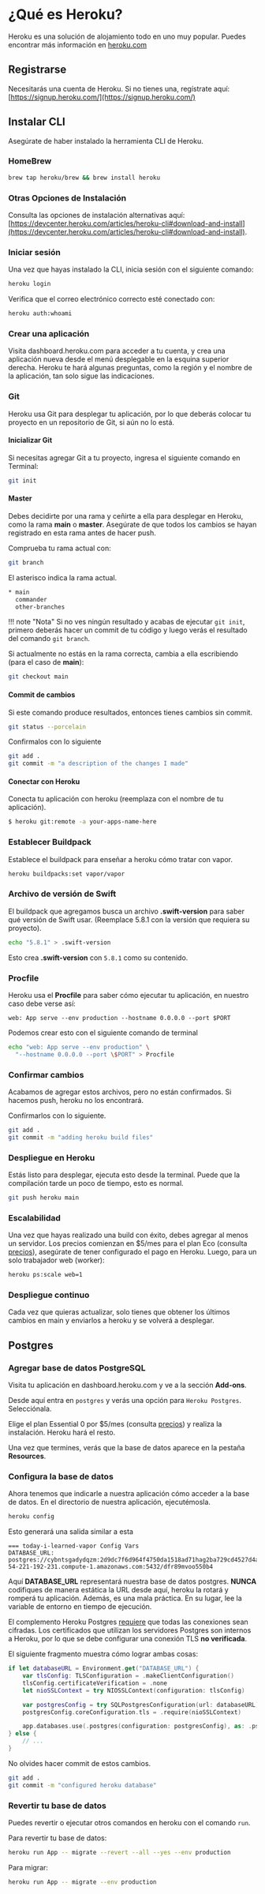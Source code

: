 # ¿Qué es Heroku?

Heroku es una solución de alojamiento todo en uno muy popular. Puedes encontrar más información en [heroku.com](https://www.heroku.com)

## Registrarse

Necesitarás una cuenta de Heroku. Si no tienes una, regístrate aquí: [https://signup.heroku.com/](https://signup.heroku.com/)

## Instalar CLI

Asegúrate de haber instalado la herramienta CLI de Heroku.

### HomeBrew

```bash
brew tap heroku/brew && brew install heroku
```

### Otras Opciones de Instalación

Consulta las opciones de instalación alternativas aquí: [https://devcenter.heroku.com/articles/heroku-cli#download-and-install](https://devcenter.heroku.com/articles/heroku-cli#download-and-install).

### Iniciar sesión

Una vez que hayas instalado la CLI, inicia sesión con el siguiente comando:

```bash
heroku login
```

Verifica que el correo electrónico correcto esté conectado con:

```bash
heroku auth:whoami
```

### Crear una aplicación

Visita dashboard.heroku.com para acceder a tu cuenta, y crea una aplicación nueva desde el menú desplegable en la esquina superior derecha. Heroku te hará algunas preguntas, como la región y el nombre de la aplicación, tan solo sigue las indicaciones.

### Git

Heroku usa Git para desplegar tu aplicación, por lo que deberás colocar tu proyecto en un repositorio de Git, si aún no lo está.

#### Inicializar Git

Si necesitas agregar Git a tu proyecto, ingresa el siguiente comando en Terminal:

```bash
git init
```

#### Master

Debes decidirte por una rama y ceñirte a ella para desplegar en Heroku, como la rama **main** o **master**. Asegúrate de que todos los cambios se hayan registrado en esta rama antes de hacer push.

Comprueba tu rama actual con:

```bash
git branch
```

El asterisco indica la rama actual.

```bash
* main
  commander
  other-branches
```

!!! note "Nota"
    Si no ves ningún resultado y acabas de ejecutar `git init`, primero deberás hacer un commit de tu código y luego verás el resultado del comando `git branch`.

Si actualmente no estás en la rama correcta, cambia a ella escribiendo (para el caso de **main**):

```bash
git checkout main
```

#### Commit de cambios

Si este comando produce resultados, entonces tienes cambios sin commit.

```bash
git status --porcelain
```

Confirmalos con lo siguiente

```bash
git add .
git commit -m "a description of the changes I made"
```

#### Conectar con Heroku

Conecta tu aplicación con heroku (reemplaza con el nombre de tu aplicación).

```bash
$ heroku git:remote -a your-apps-name-here
```

### Establecer Buildpack

Establece el buildpack para enseñar a heroku cómo tratar con vapor.

```bash
heroku buildpacks:set vapor/vapor
```

### Archivo de versión de Swift

El buildpack que agregamos busca un archivo **.swift-version** para saber qué versión de Swift usar. (Reemplace 5.8.1 con la versión que requiera su proyecto).

```bash
echo "5.8.1" > .swift-version
```

Esto crea **.swift-version** con `5.8.1` como su contenido.

### Procfile

Heroku usa el **Procfile** para saber cómo ejecutar tu aplicación, en nuestro caso debe verse así:

```
web: App serve --env production --hostname 0.0.0.0 --port $PORT
```

Podemos crear esto con el siguiente comando de terminal

```bash
echo "web: App serve --env production" \
  "--hostname 0.0.0.0 --port \$PORT" > Procfile
```

### Confirmar cambios

Acabamos de agregar estos archivos, pero no están confirmados. Si hacemos push, heroku no los encontrará.

Confírmarlos con lo siguiente.

```bash
git add .
git commit -m "adding heroku build files"
```

### Despliegue en Heroku

Estás listo para desplegar, ejecuta esto desde la terminal. Puede que la compilación tarde un poco de tiempo, esto es normal.

```bash
git push heroku main
```

### Escalabilidad

Una vez que hayas realizado una build con éxito, debes agregar al menos un servidor. Los precios comienzan en $5/mes para el plan Eco (consulta [precios](https://www.heroku.com/pricing#containers)), asegúrate de tener configurado el pago en Heroku. Luego, para un solo trabajador web (worker):

```bash
heroku ps:scale web=1
```

### Despliegue continuo

Cada vez que quieras actualizar, solo tienes que obtener los últimos cambios en main y enviarlos a heroku y se volverá a desplegar.

## Postgres

### Agregar base de datos PostgreSQL

Visita tu aplicación en dashboard.heroku.com y ve a la sección **Add-ons**.

Desde aquí entra en `postgres` y verás una opción para `Heroku Postgres`. Selecciónala.

Elige el plan Essential 0 por $5/mes (consulta [precios](https://www.heroku.com/pricing#data-services)) y realiza la instalación. Heroku hará el resto.

Una vez que termines, verás que la base de datos aparece en la pestaña **Resources**.

### Configura la base de datos

Ahora tenemos que indicarle a nuestra aplicación cómo acceder a la base de datos. En el directorio de nuestra aplicación, ejecutémosla.

```bash
heroku config
```

Esto generará una salida similar a esta

```none
=== today-i-learned-vapor Config Vars
DATABASE_URL: postgres://cybntsgadydqzm:2d9dc7f6d964f4750da1518ad71hag2ba729cd4527d4a18c70e024b11cfa8f4b@ec2-54-221-192-231.compute-1.amazonaws.com:5432/dfr89mvoo550b4
```

Aquí **DATABASE_URL** representará nuestra base de datos postgres. **NUNCA** codifiques de manera estática la URL desde aquí, heroku la rotará y romperá tu aplicación. Además, es una mala práctica. En su lugar, lee la variable de entorno en tiempo de ejecución.

El complemento Heroku Postgres [requiere](https://devcenter.heroku.com/changelog-items/2035) que todas las conexiones sean cifradas. Los certificados que utilizan los servidores Postgres son internos a Heroku, por lo que se debe configurar una conexión TLS **no verificada**.

El siguiente fragmento muestra cómo lograr ambas cosas:

```swift
if let databaseURL = Environment.get("DATABASE_URL") {
    var tlsConfig: TLSConfiguration = .makeClientConfiguration()
    tlsConfig.certificateVerification = .none
    let nioSSLContext = try NIOSSLContext(configuration: tlsConfig)

    var postgresConfig = try SQLPostgresConfiguration(url: databaseURL)
    postgresConfig.coreConfiguration.tls = .require(nioSSLContext)

    app.databases.use(.postgres(configuration: postgresConfig), as: .psql)
} else {
    // ...
}
```

No olvides hacer commit de estos cambios.

```bash
git add .
git commit -m "configured heroku database"
```

### Revertir tu base de datos

Puedes revertir o ejecutar otros comandos en heroku con el comando `run`.

Para revertir tu base de datos:

```bash
heroku run App -- migrate --revert --all --yes --env production
```

Para migrar:

```bash
heroku run App -- migrate --env production
```

